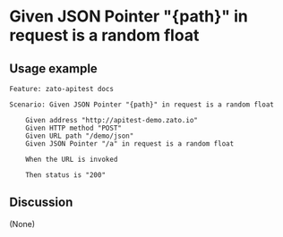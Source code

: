 
Given JSON Pointer "{path}" in request is a random float
=============================================================================================================

Usage example
-------------

```
Feature: zato-apitest docs

Scenario: Given JSON Pointer "{path}" in request is a random float

    Given address "http://apitest-demo.zato.io"
    Given HTTP method "POST"
    Given URL path "/demo/json"
    Given JSON Pointer "/a" in request is a random float

    When the URL is invoked

    Then status is "200"
```

Discussion
----------

(None)